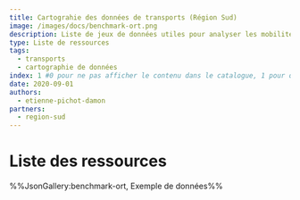 ```yaml
---
title: Cartograhie des données de transports (Région Sud)
image: /images/docs/benchmark-ort.png
description: Liste de jeux de données utiles pour analyser les mobilités
type: Liste de ressources
tags:
  - transports
  - cartographie de données
index: 1 #0 pour ne pas afficher le contenu dans le catalogue, 1 pour qu'il s'affiche dans le catalogue
date: 2020-09-01
authors: 
  - etienne-pichot-damon
partners:
  - region-sud
--- 
```


# Liste des ressources

%%JsonGallery:benchmark-ort, Exemple de données%%
